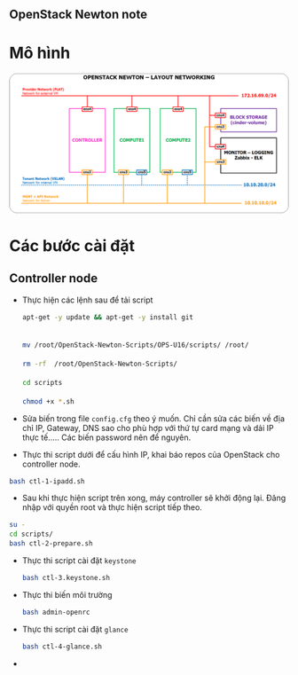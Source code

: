 ﻿## OpenStack Newton note

# Mô hình

![Mô hình cài đặt](../images/topo-openstack-newton.png)


# Các bước cài đặt
## Controller node
- Thực hiện các lệnh sau để tải script

	```sh
	apt-get -y update && apt-get -y install git 


	mv /root/OpenStack-Newton-Scripts/OPS-U16/scripts/ /root/

	rm -rf  /root/OpenStack-Newton-Scripts/

	cd scripts

	chmod +x *.sh
	```

- Sửa biến trong file `config.cfg` theo ý muốn. Chỉ cần sửa các biến về địa chỉ IP, Gateway, DNS  sao cho phù hợp với thứ tự card mạng và dải IP thực tế..... Các biến password nên để nguyên.


- Thực thi script dưới để cấu hình IP, khai báo repos của OpenStack cho controller node.
 ```sh
 bash ctl-1-ipadd.sh
 ```
 
- Sau khi thực hiện script trên xong, máy controller sẽ khởi động lại. Đăng nhập với quyền root và thực hiện script tiếp theo.
 ```sh
 su - 
 cd scripts/
 bash ctl-2-prepare.sh
 ```
 
- Thực thi script cài đặt `keystone`

    ```sh
    bash ctl-3.keystone.sh
    ```
    
- Thực thi biến môi trường

    ```sh
    bash admin-openrc
    ```
    
- Thực thi script cài đặt `glance`

    ```sh
    bash ctl-4-glance.sh
    ```
    
- 